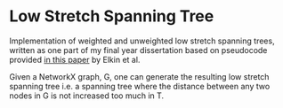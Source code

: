 # Low Stretch Spanning Tree
Implementation of weighted and unweighted low stretch spanning trees, written as one part of my final year dissertation based on pseudocode provided [in this paper](https://arxiv.org/pdf/cs/0411064.pdf) by Elkin et al.

Given a NetworkX graph, G, one can generate the resulting low stretch spanning tree i.e. a spanning tree where the distance between any two nodes in G is not increased too much in T. 
